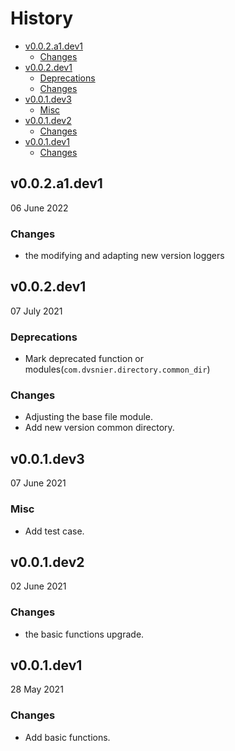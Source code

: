# History

- [v0.0.2.a1.dev1](#v002a1dev1)
  - [Changes](#changes)
- [v0.0.2.dev1](#v002dev1)
  - [Deprecations](#deprecations)
  - [Changes](#changes-1)
- [v0.0.1.dev3](#v001dev3)
  - [Misc](#misc)
- [v0.0.1.dev2](#v001dev2)
  - [Changes](#changes-2)
- [v0.0.1.dev1](#v001dev1)
  - [Changes](#changes-3)

## v0.0.2.a1.dev1

06 June 2022

### Changes

- the modifying and adapting new version loggers

## v0.0.2.dev1

07 July 2021

### Deprecations

- Mark deprecated function or modules(`com.dvsnier.directory.common_dir`)

### Changes

- Adjusting the base file module.
- Add new version common directory.

## v0.0.1.dev3

07 June 2021

### Misc

- Add test case.

## v0.0.1.dev2

02 June 2021

### Changes

- the basic functions upgrade.

## v0.0.1.dev1

28 May 2021

### Changes

- Add basic functions.
